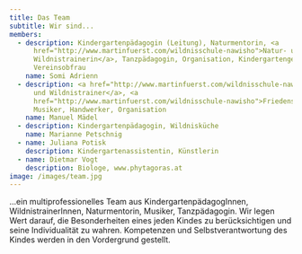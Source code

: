 ```yaml
---
title: Das Team
subtitle: Wir sind...
members:
  - description: Kindergartenpädagogin (Leitung), Naturmentorin, <a
      href="http://www.martinfuerst.com/wildnisschule-nawisho">Natur- und
      Wildnistrainerin</a>, Tanzpädagogin, Organisation, Kindergartengestaltung,
      Vereinsobfrau
    name: Somi Adrienn
  - description: <a href="http://www.martinfuerst.com/wildnisschule-nawisho">Natur-
      und Wildnistrainer</a>, <a
      href="http://www.martinfuerst.com/wildnisschule-nawisho">Friedensstifter</a>,
      Musiker, Handwerker, Organisation
    name: Manuel Mädel
  - description: Kindergartenpädagogin, Wildnisküche
    name: Marianne Petschnig
  - name: Juliana Potisk
    description: Kindergartenassistentin, Künstlerin
  - name: Dietmar Vogt
    description: Biologe, www.phytagoras.at
image: /images/team.jpg
---
```

...ein multiprofessionelles Team aus KindergartenpädagogInnen, WildnistrainerInnen, Naturmentorin, Musiker, Tanzpädagogin. Wir legen Wert darauf, die Besonderheiten eines jeden Kindes zu berücksichtigen und seine Individualität zu wahren. Kompetenzen und Selbstverantwortung des Kindes werden in den Vordergrund gestellt.